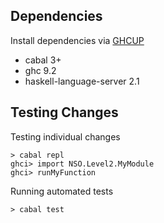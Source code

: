 Dependencies
------------

Install dependencies via [GHCUP](https://www.haskell.org/ghcup/)
* cabal 3+
* ghc 9.2
* haskell-language-server 2.1

Testing Changes
---------------

Testing individual changes

    > cabal repl
    ghci> import NSO.Level2.MyModule
    ghci> runMyFunction

Running automated tests

    > cabal test


